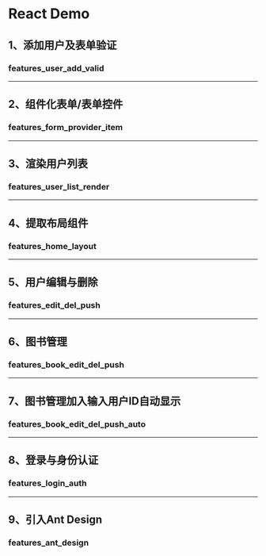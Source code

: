 # React Demo

## 1、添加用户及表单验证

### features_user_add_valid

---

## 2、组件化表单/表单控件

### features_form_provider_item

---

## 3、渲染用户列表

### features_user_list_render

---

## 4、提取布局组件

### features_home_layout

---

## 5、用户编辑与删除

### features_edit_del_push

---

## 6、图书管理

### features_book_edit_del_push

---

## 7、图书管理加入输入用户ID自动显示

### features_book_edit_del_push_auto

---

## 8、登录与身份认证

### features_login_auth

---

## 9、引入Ant Design

### features_ant_design